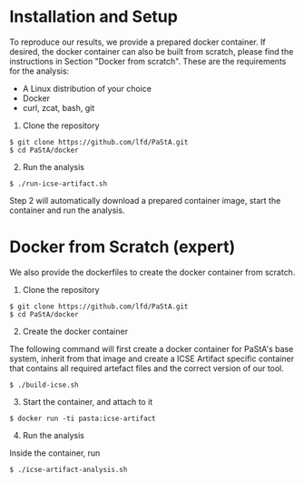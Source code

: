Installation and Setup
======================

To reproduce our results, we provide a prepared docker container. If desired,
the docker container can also be built from scratch, please find the
instructions in Section "Docker from scratch". These are the requirements for
the analysis:

  * A Linux distribution of your choice
  * Docker
  * curl, zcat, bash, git

1. Clone the repository

```
$ git clone https://github.com/lfd/PaStA.git
$ cd PaStA/docker
```

2. Run the analysis

```
$ ./run-icse-artifact.sh
```

Step 2 will automatically download a prepared container image, start the
container and run the analysis.

Docker from Scratch (expert)
============================

We also provide the dockerfiles to create the docker container from scratch.

1. Clone the repository

```
$ git clone https://github.com/lfd/PaStA.git
$ cd PaStA/docker
```

2. Create the docker container

The following command will first create a docker container for PaStA's base
system, inherit from that image and create a ICSE Artifact specific container
that contains all required artefact files and the correct version of our tool.

```
$ ./build-icse.sh
```

3. Start the container, and attach to it

```
$ docker run -ti pasta:icse-artifact
```

4. Run the analysis

Inside the container, run

```
$ ./icse-artifact-analysis.sh
```
